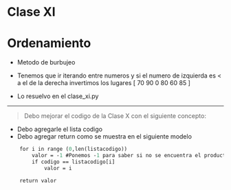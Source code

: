 # Clase XI

# Ordenamiento
- Metodo de burbujeo
- Tenemos que ir iterando entre numeros y si el numero de izquierda es < a el de la derecha invertimos los lugares
[ 70 90 0 80 60 85 ]

- Lo resuelvo en el clase_xi.py

---

> Debo mejorar el codigo de la Clase X con el siguiente concepto:
- Debo agregarle el lista codigo
- Debo agregar return como se muestra en el siguiente modelo


```def buscarproducto(codigo)
    for i in range (0,len(listacodigo))
        valor = -1 #Ponemos -1 para saber si no se encuentra el producto de 0 a infinito 
        if codigo == listacodigo[i]
            valor = i

    return valor
```


